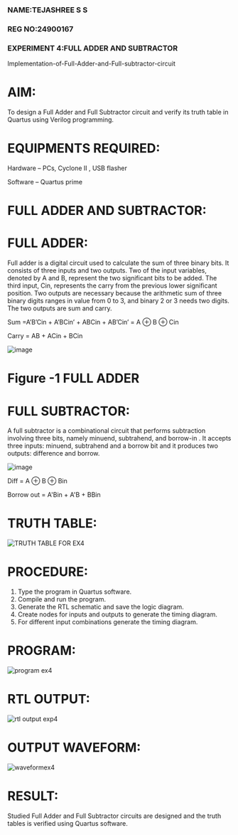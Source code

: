 ### NAME:TEJASHREE S S
### REG NO:24900167
### EXPERIMENT 4:FULL ADDER AND SUBTRACTOR

Implementation-of-Full-Adder-and-Full-subtractor-circuit

# AIM:
To design a Full Adder and Full Subtractor circuit and verify its truth table in Quartus using Verilog programming.

# EQUIPMENTS REQUIRED:
Hardware – PCs, Cyclone II , USB flasher

Software – Quartus prime

# FULL ADDER AND SUBTRACTOR:

# FULL ADDER:
Full adder is a digital circuit used to calculate the sum of three binary bits. It consists of three inputs and two outputs. Two of the input variables, denoted by A and B, represent the two significant bits to be added. The third input, Cin, represents the carry from the previous lower significant position. Two outputs are necessary because the arithmetic sum of three binary digits ranges in value from 0 to 3, and binary 2 or 3 needs two digits. The two outputs are sum and carry.

Sum =A’B’Cin + A’BCin’ + ABCin + AB’Cin’ = A ⊕ B ⊕ Cin 

Carry = AB + ACin + BCin

![image](https://github.com/naavaneetha/FULL_ADDER_SUBTRACTOR/assets/154305477/0f30ba51-5ffb-4198-845f-18e054f675e7)

# Figure -1 FULL ADDER

# FULL SUBTRACTOR:

A full subtractor is a combinational circuit that performs subtraction involving three bits, namely minuend, subtrahend, and borrow-in . It accepts three inputs: minuend, subtrahend and a borrow bit and it produces two outputs: difference and borrow.

![image](https://github.com/naavaneetha/FULL_ADDER_SUBTRACTOR/assets/154305477/02b24f51-ab51-4304-9ad6-7b81ffc1ead5)

Diff = A ⊕ B ⊕ Bin 

Borrow out = A'Bin + A'B + BBin

# TRUTH TABLE:
![TRUTH TABLE FOR EX4](https://github.com/user-attachments/assets/c1f6c943-f462-4582-8ebd-e945a82ae6d5)

# PROCEDURE:

1. Type the program in Quartus software.
 2. Compile and run the program.
 3. Generate the RTL schematic and save the logic diagram.
 4. Create nodes for inputs and outputs to generate the timing diagram.
 5. For different input combinations generate the timing diagram.
# PROGRAM:

![program ex4](https://github.com/user-attachments/assets/bc6f2a95-f944-4fcb-94fa-c3fd379c4cec)


# RTL OUTPUT:
![rtl output exp4](https://github.com/user-attachments/assets/191879b2-465c-4e71-9046-0ddc00ef6217)

# OUTPUT WAVEFORM:
![waveformex4](https://github.com/user-attachments/assets/084240df-435a-4f27-9460-eb33ccf4fe6d)

# RESULT:

Studied Full Adder and Full Subtractor circuits are designed and the truth tables is verified using Quartus software.



